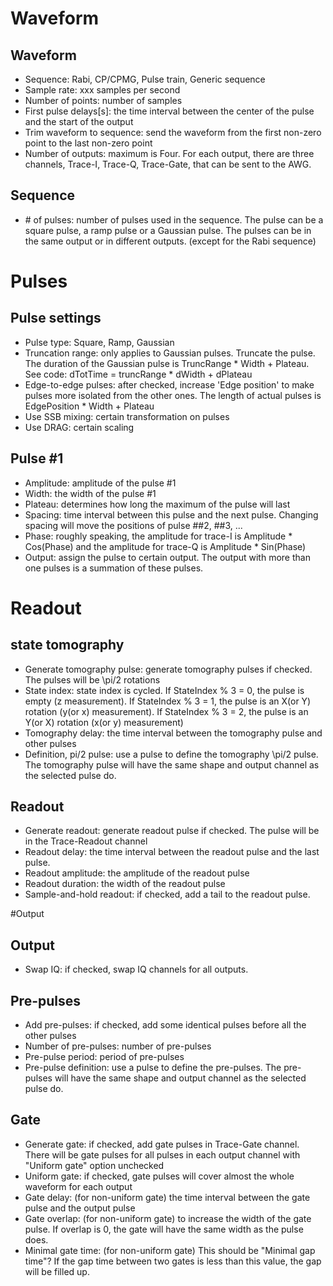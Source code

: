 # Waveform
## Waveform
- Sequence: Rabi, CP/CPMG, Pulse train, Generic sequence
- Sample rate: xxx samples per second
- Number of points: number of samples
- First pulse delays[s]: the time interval between the center of the pulse and the start of the output
- Trim waveform to sequence: send the waveform from the first non-zero point to the last non-zero point
- Number of outputs: maximum is Four. For each output, there are three channels, Trace-I, Trace-Q, Trace-Gate, that can be sent to the AWG.

## Sequence
- \# of pulses: number of pulses used in the sequence. The pulse can be a square pulse, a ramp pulse or a Gaussian pulse. The pulses can be in the same output or in different outputs. (except for the Rabi sequence)

# Pulses
## Pulse settings
- Pulse type: Square, Ramp, Gaussian
- Truncation range: only applies to Gaussian pulses. Truncate the pulse. The duration of the Gaussian pulse is TruncRange * Width + Plateau. See code: dTotTime = truncRange * dWidth + dPlateau
- Edge-to-edge pulses: after checked, increase 'Edge position' to make pulses more isolated from the other ones. The length of actual pulses is EdgePosition * Width + Plateau
- Use SSB mixing: certain transformation on pulses
- Use DRAG: certain scaling

## Pulse #1
- Amplitude: amplitude of the pulse #1
- Width: the width of the pulse #1
- Plateau: determines how long the maximum of the pulse will last
- Spacing: time interval between this pulse and the next pulse. Changing spacing will move the positions of pulse ##2, ##3, ...
- Phase: roughly speaking, the amplitude for trace-I is Amplitude * Cos(Phase) and the amplitude for trace-Q is Amplitude * Sin(Phase)
- Output: assign the pulse to certain output. The output with more than one pulses is a summation of these pulses.

# Readout
## state tomography
- Generate tomography pulse: generate tomography pulses if checked. The pulses will be \pi/2 rotations 
- State index: state index is cycled. If StateIndex % 3 = 0, the pulse is empty (z measurement). If StateIndex % 3 = 1, the pulse is an X(or Y) rotation (y(or x) measurement). If StateIndex % 3 = 2, the pulse is an Y(or X) rotation (x(or y) measurement) 
- Tomography delay: the time interval between the tomography pulse and other pulses
- Definition, pi/2 pulse: use a pulse to define the tomography \pi/2 pulse. The tomography pulse will have the same shape and output channel as the selected pulse do.

## Readout
- Generate readout: generate readout pulse if checked. The pulse will be in the Trace-Readout channel
- Readout delay: the time interval between the readout pulse and the last pulse.
- Readout amplitude: the amplitude of the readout pulse
- Readout duration: the width of the readout pulse
- Sample-and-hold readout: if checked, add a tail to the readout pulse.

#Output
## Output
- Swap IQ: if checked, swap IQ channels for all outputs.

## Pre-pulses
- Add pre-pulses: if checked, add some identical pulses before all the other pulses
- Number of pre-pulses: number of pre-pulses
- Pre-pulse period: period of pre-pulses
- Pre-pulse definition: use a pulse to define the pre-pulses. The pre-pulses will have the same shape and output channel as the selected pulse do.

## Gate
- Generate gate: if checked, add gate pulses in Trace-Gate channel. There will be gate pulses for all pulses in each output channel with "Uniform gate" option unchecked
- Uniform gate: if checked, gate pulses will cover almost the whole waveform for each output
- Gate delay: (for non-uniform gate) the time interval between the gate pulse and the output pulse
- Gate overlap: (for non-uniform gate) to increase the width of the gate pulse. If overlap is 0, the gate will have the same width as the pulse does.
- Minimal gate time: (for non-uniform gate) This should be "Minimal gap time"? If the gap time between two gates is less than this value, the gap will be filled up.